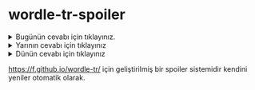 # wordle-tr-spoiler

<details>
  <summary>Bugünün cevabı için tıklayınız.</summary>
  <br>
    <b> eşmek </b>
</details>

<details>
  <summary>Yarının cevabı için tıklayınız</summary>
  <br>
   <b> tiraj </b>
</details>

<details>
  <summary>Dünün cevabı için tıklayınız </summary>
  <br>
  <b> ithal </b>
</details>

https://f.github.io/wordle-tr/ için geliştirilmiş bir spoiler sistemidir kendini yeniler otomatik olarak.

